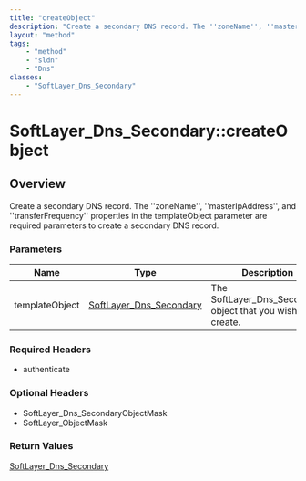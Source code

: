 ```yaml
---
title: "createObject"
description: "Create a secondary DNS record. The ''zoneName'', ''masterIpAddress'', and ''transferFrequency'' properties in the templa... "
layout: "method"
tags:
    - "method"
    - "sldn"
    - "Dns"
classes:
    - "SoftLayer_Dns_Secondary"
---
```

# SoftLayer_Dns_Secondary::createObject
## Overview 
Create a secondary DNS record. The ''zoneName'', ''masterIpAddress'', and ''transferFrequency'' properties in the templateObject parameter are required parameters to create a secondary DNS record. 

### Parameters 
|Name | Type | Description |
| --- | --- | --- |
|templateObject| <a href='/reference/datatypes/SoftLayer_Dns_Secondary'>SoftLayer_Dns_Secondary </a>| The SoftLayer_Dns_Secondary object that you wish to create.|


### Required Headers
* authenticate

### Optional Headers
* SoftLayer_Dns_SecondaryObjectMask
* SoftLayer_ObjectMask

### Return Values
<a href='/reference/datatypes/SoftLayer_Dns_Secondary'>SoftLayer_Dns_Secondary </a>
